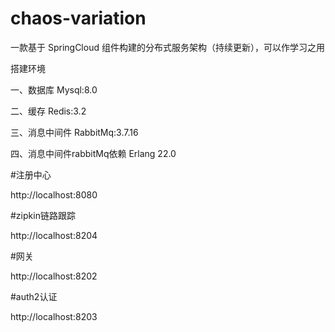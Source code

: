 # chaos-variation

一款基于 SpringCloud 组件构建的分布式服务架构（持续更新），可以作学习之用

搭建环境

一、数据库 Mysql:8.0

二、缓存   Redis:3.2

三、消息中间件 RabbitMq:3.7.16

四、消息中间件rabbitMq依赖 Erlang 22.0

#注册中心

http://localhost:8080

#zipkin链路跟踪

http://localhost:8204

#网关

http://localhost:8202

#auth2认证

http://localhost:8203




